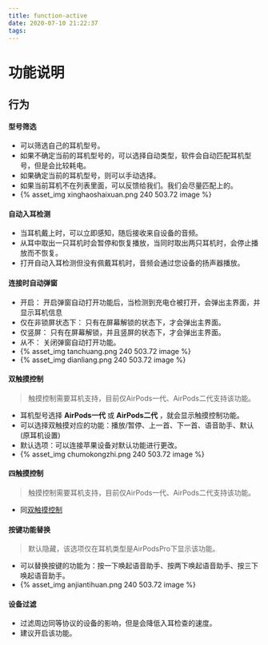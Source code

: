 ```yaml
---
title: function-active
date: 2020-07-10 21:22:37
tags:
---
```

# 功能说明

## 行为
#### 型号筛选
* 可以筛选自己的耳机型号。
* 如果不确定当前的耳机型号的，可以选择自动类型，软件会自动匹配耳机型号，但是会比较耗电。
* 如果确定当前的耳机型号，则可以手动选择。
* 如果当前耳机不在列表里面，可以反馈给我们。我们会尽量匹配上的。
* {% asset_img xinghaoshaixuan.png 240 503.72 image %}

#### 自动入耳检测
* 当耳机戴上时，可以立即感知，随后接收来自设备的音频。
* 从耳中取出一只耳机时会暂停和恢复播放，当同时取出两只耳机时，会停止播放而不恢复。
* 打开自动入耳检测但没有佩戴耳机时，音频会通过您设备的扬声器播放。

#### 连接时自动弹窗
* 开启： 开启弹窗自动打开功能后，当检测到充电仓被打开，会弹出主界面，并显示耳机信息
* 仅在非锁屏状态下： 只有在屏幕解锁的状态下，才会弹出主界面。
* 仅竖屏： 只有在屏幕解锁，并且竖屏的状态下，才会弹出主界面。
* 从不： 关闭弹窗自动打开功能。
* {% asset_img tanchuang.png 240 503.72 image %}
* {% asset_img dianliang.png 240 503.72 image %}

#### 双触摸控制
> 触摸控制需要耳机支持，目前仅AirPods一代、AirPods二代支持该功能。
* 耳机型号选择 **AirPods一代** 或 **AirPods二代** ，就会显示触摸控制功能。
* 可以选择双触摸对应的功能：播放/暂停、上一首、下一首、语音助手、默认(原耳机设置)
* 默认选项：可以连接苹果设备对默认功能进行更改。
* {% asset_img chumokongzhi.png 240 503.72 image %}

#### 四触摸控制
> 触摸控制需要耳机支持，目前仅AirPods一代、AirPods二代支持该功能。
* 同[双触摸控制](#双触摸控制)

#### 按键功能替换 
> 默认隐藏，该选项仅在耳机类型是AirPodsPro下显示该功能。
* 可以替换按键的功能为：按一下唤起语音助手、按两下唤起语音助手、按三下唤起语音助手。
* {% asset_img anjiantihuan.png 240 503.72 image %}

#### 设备过滤
* 过滤周边同等协议的设备的影响，但是会降低入耳检查的速度。
* 建议开启该功能。
